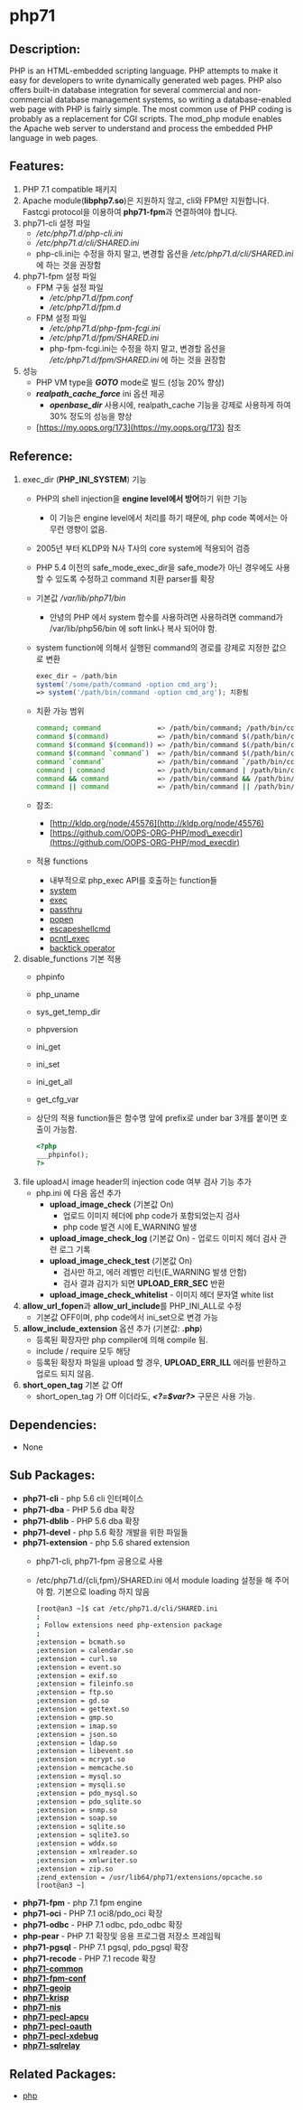 # php71

## Description:

PHP is an HTML-embedded scripting language. PHP attempts to make it easy for developers to write dynamically generated web pages. PHP also offers built-in database integration for several commercial and non-commercial database management systems, so writing a database-enabled web page with PHP is fairly simple. The most common use of PHP coding is probably as a replacement for CGI scripts. The mod\_php module enables the Apache web server to understand and process the embedded PHP language in web pages.

## Features:

1. PHP 7.1 compatible 패키지
2. Apache module\(**libphp7.so**\)은 지원하지 않고, cli와 FPM만 지원합니다. Fastcgi protocol을 이용하여 **php71-fpm**과 연결하여야 합니다.
3. php71-cli 설정 파일
   * _/etc/php71.d/php-cli.ini_
   * _/etc/php71.d/cli/SHARED.ini_
   * php-cli.ini는 수정을 하지 말고, 변경할 옵션을 _/etc/php71.d/cli/SHARED.ini_ 에 하는 것을 권장함
4. php71-fpm 설정 파일
   * FPM 구동 설정 파일
     * _/etc/php71.d/fpm.conf_
     * _/etc/php71.d/fpm.d_
   * FPM 설정 파일
     * _/etc/php71.d/php-fpm-fcgi.ini_
     * _/etc/php71.d/fpm/SHARED.ini_
     * php-fpm-fcgi.ini는 수정을 하지 말고, 변경할 옵션을 _/etc/php71.d/fpm/SHARED.ini_ 에 하는 것을 권장함
5. 성능
   * PHP VM type을 _**GOTO**_ mode로 빌드 \(성능 20% 향상\)
   * _**realpath\_cache\_force**_ ini 옵션 제공
     * _**openbase\_dir**_ 사용시에, realpath\_cache 기능을 강제로 사용하게 하여 30% 정도의 성능을 향상
   * [https://my.oops.org/173](https://my.oops.org/173) 참조

## Reference:

1. exec\_dir \(**PHP\_INI\_SYSTEM**\) 기능
   * PHP의 shell injection을 **engine level에서 방어**하기 위한 기능
     * 이 기능은 engine level에서 처리를 하기 때문에, php code 쪽에서는 아무런 영향이 없음.
   * 2005년 부터 KLDP와 N사 T사의 core system에 적용되어 검증
   * PHP 5.4 이전의 safe\_mode\_exec\_dir을 safe\_mode가 아닌 경우에도 사용할 수 있도록 수정하고 command 치환 parser를 확장
   * 기본값 _/var/lib/php71/bin_
     * 안녕의 PHP 에서 system 함수를 사용하려면 사용하려면 command가 /var/lib/php56/bin 에 soft link나 복사 되어야 함.
   * system function에 의해서 실행된 command의 경로를 강제로 지정한 값으로 변환

     ```php
     exec_dir = /path/bin
     system('/some/path/command -option cmd_arg');
     => system('/path/bin/command -option cmd_arg'); 치환됨
     ```

   * 치환 가능 범위

     ```bash
     command; command              => /path/bin/command; /path/bin/command
     command $(command)            => /path/bin/command $(/path/bin/command)
     command $(command $(command)) => /path/bin/command $(/path/bin/command $(/path/bin/command))
     command $(command `command`)  => /path/bin/command $(/path/bin/command `/path/bin/command`)
     command `command`             => /path/bin/command `/path/bin/command`
     command | command             => /path/bin/command | /path/bin/command
     command && command            => /path/bin/command && /path/bin/command
     command || command            => /path/bin/command || /path/bin/command
     ```

   * 참조: 
     * [http://kldp.org/node/45576](http://kldp.org/node/45576)
     * [https://github.com/OOPS-ORG-PHP/mod\_execdir](https://github.com/OOPS-ORG-PHP/mod_execdir)
   * 적용 functions
     * 내부적으로 php\_exec API를 호출하는 function들
     * [system](http://php.net/manual/kr/function.system.php)
     * [exec](http://php.net/manual/kr/function.exec.php)
     * [passthru](http://php.net/manual/kr/function.passthru.php)
     * [popen](http://php.net/manual/kr/function.popen.php)
     * [escapeshellcmd](http://php.net/manual/kr/function.escapeshellcmd.php)
     * [pcntl\_exec](http://php.net/manual/kr/function.pcntl-exec.php)
     * [backtick operator](http://php.net/manual/kr/language.operators.execution.php)
2. disable\_functions 기본 적용
   * phpinfo
   * php\_uname
   * sys\_get\_temp\_dir
   * phpversion
   * ini\_get
   * ini\_set
   * ini\_get\_all
   * get\_cfg\_var
   * 상단의 적용 function들은 함수명 앞에 prefix로 under bar 3개를 붙이면 호출이 가능함.

     ```php
     <?php
     ___phpinfo();
     ?>
     ```
3. file upload시 image header의 injection code 여부 검사 기능 추가
   * php.ini 에 다음 옵션 추가
     * **upload\_image\_check** \(기본값 On\)
       * 업로드 이미지 헤더에 php code가 포함되었는지 검사
       * php code 발견 시에 E\_WARNING 발생
     * **upload\_image\_check\_log** \(기본값 On\) - 업로드 이미지 헤더 검사 관련 로그 기록
     * **upload\_image\_check\_test** \(기본값 On\)
       * 검사만 하고, 에러 레벨만 리턴\(E\_WARNING 발생 안함\)
       * 검사 결과 감지가 되면 **UPLOAD\_ERR\_SEC** 반환
     * **upload\_image\_check\_whitelist** - 이미지 헤더 문자열 white list
4. **allow\_url\_fopen**과 **allow\_url\_include**를 PHP\_INI\_ALL로 수정
   * 기본값 OFF이며, php code에서 ini\_set으로 변경 가능
5. **allow\_include\_extension** 옵션 추가 \(기본값: **.php**\)
   * 등록된 확장자만 php compiler에 의해 compile 됨.
   * include / require 모두 해당
   * 등록된 확장자 파일을 upload 할 경우, **UPLOAD\_ERR\_ILL** 에러를 반환하고 업로드 되지 않음.
6. **short\_open\_tag** 기본 값 Off
   * short\_open\_tag 가 Off 이더라도, _**&lt;?=$var?&gt;**_ 구문은 사용 가능.

## Dependencies:

* None

## Sub Packages:

* **php71-cli** - php 5.6 cli 인터페이스
* **php71-dba** - PHP 5.6 dba 확장
* **php71-dblib** - PHP 5.6 dba 확장
* **php71-devel** - php 5.6 확장 개발을 위한 파일들
* **php71-extension** - php 5.6 shared extension
  * php71-cli, php71-fpm 공용으로 사용
  * /etc/php71.d/{cli,fpm}/SHARED.ini 에서 module loading 설정을 해 주어야 함. 기본으로 loading 하지 않음

    ```bash
    [root@an3 ~]$ cat /etc/php71.d/cli/SHARED.ini
    ;
    ; Follow extensions need php-extension package
    ;
    ;extension = bcmath.so
    ;extension = calendar.so
    ;extension = curl.so
    ;extension = event.so
    ;extension = exif.so
    ;extension = fileinfo.so
    ;extension = ftp.so
    ;extension = gd.so
    ;extension = gettext.so
    ;extension = gmp.so
    ;extension = imap.so
    ;extension = json.so
    ;extension = ldap.so
    ;extension = libevent.so
    ;extension = mcrypt.so
    ;extension = memcache.so
    ;extension = mysql.so
    ;extension = mysqli.so
    ;extension = pdo_mysql.so
    ;extension = pdo_sqlite.so
    ;extension = snmp.so
    ;extension = soap.so
    ;extension = sqlite.so
    ;extension = sqlite3.so
    ;extension = wddx.so
    ;extension = xmlreader.so
    ;extension = xmlwriter.so
    ;extension = zip.so
    ;zend_extension = /usr/lib64/php71/extensions/opcache.so
    [root@an3 ~]
    ```
* **php71-fpm** - php 7.1 fpm engine
* **php71-oci** - PHP 7.1 oci8/pdo\_oci 확장
* **php71-odbc** - PHP 7.1 odbc, pdo\_odbc 확장
* **php-pear** - PHP 7.1 확장및 응용 프로그램 저장소 프레임웍
* **php71-pgsql** - PHP 7.1 pgsql, pdo\_pgsql 확장
* **php71-recode** - PHP 7.1 recode 확장
* [**php71-common**](../annyung3-core-packages/pkg-core-php71-common.md)
* [**php71-fpm-conf**](../annyung3-core-packages/pkg-core-php71-fpm-conf.md)
* [**php71-geoip**](../annyung3-core-packages/pkg-core-php71-geoip.md)
* [**php71-krisp**](../annyung3-core-packages/pkg-core-php71-krisp.md)
* [**php71-nis**](../annyung3-core-packages/pkg-core-php71-nis.md)
* [**php71-pecl-apcu**](https://github.com/joungkyun/annyung-3-user-guide/tree/dae3c13e1446e9d689ecf1babc8ac28b5c437457/pkg-addon-php71-pecl-apcu.md)
* [**php71-pecl-oauth**](pkg-addon-php71-pecl-oauth.md)
* [**php71-pecl-xdebug**](pkg-addon-php71-pecl-xdebug.md)
* [**php71-sqlrelay**](https://github.com/joungkyun/annyung-3-user-guide/tree/dae3c13e1446e9d689ecf1babc8ac28b5c437457/pkg-addon-php71-sqlrelay.md)

## Related Packages:

* [php](../annyung3-base-packages/pkg-base-php.md)

